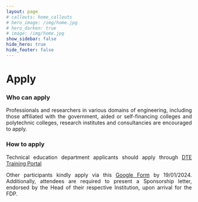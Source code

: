 ```yaml
---
layout: page
# callouts: home_callouts
# hero_image: /img/home.jpg
# hero_darken: true
# image: /img/home.jpg
show_sidebar: false
hide_hero: true
hide_footer: false
---
```


<style>body {text-align: justify}</style>
# Apply
### Who can apply
Professionals and researchers in various domains of engineering, including those
affiliated with the government, aided or self-financing colleges and polytechnic colleges, research institutes and consultancies are encouraged to apply.

<style>body {text-align: justify}</style>
### How to apply
Technical education department applicants should apply through [DTE Training Portal](http://admissions.dtekerala.gov.in/tpms)

Other participants kindly apply via this [Google Form](https://bit.ly/ml-trends) by 19/01/2024. Additionally, attendees are required to present a Sponsorship letter, endorsed by the Head of their respective Institution, upon arrival for the FDP.
